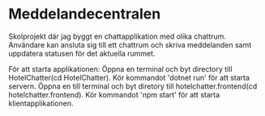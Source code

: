 # Meddelandecentralen

Skolprojekt där jag byggt en chattapplikation med olika chattrum.
Användare kan ansluta sig till ett chattrum och skriva meddelanden samt uppdatera statusen för det aktuella rummet.

För att starta applikationen: Öppna en terminal och byt directory till HotelChatter(cd HotelChatter). Kör kommandot 'dotnet run' för att starta servern.
Öppna en till terminal och byt diretory till hotelchatter.frontend(cd hotelchatter.frontend). Kör kommandot 'npm start' för att starta klientapplikationen.
